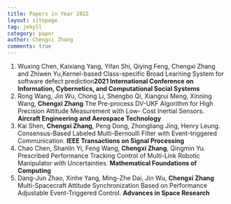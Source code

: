 ```yaml
---
title: Papers in Year 2022
layout: sitepage
tag: jekyll
category: paper
author: Chengxi Zhang
comments: true
---
```

<ol>
	<li>Wuxing Chen, Kaixiang Yang, Yifan Shi, Qiying Feng, Chengxi Zhang and Zhiwen Yu,Kernel-based Class-specific Broad Learning System for software defect prediction<b>2021 International Conference on Information, Cybernetics, and Computational Social Systems</b></li>
	<li>Rong Wang, Jin Wu, Chong Li, Shengbo Qi, Xiangrui Meng, Xinning Wang, <b>Chengxi Zhang</b> The Pre-process DV-UKF Algorithm for High Precision Attitude Measurement with Low- Cost Inertial Sensors.  <b> Aircraft Engineering and Aerospace Technology</b></li>
	<li>Kai Shen, <b>Chengxi Zhang</b>, Peng Dong, Zhongliang Jing, Henry Leung. Consensus-Based Labeled Multi-Bernoulli Filter with Event-triggered Communication. <b> IEEE Transactions on Signal Processing</b></li>
	<li>Chao Chen, Shanlin Yi, Feng Wang, <b>Chengxi Zhang</b>, Qingmin Yu. Prescribed Performance Tracking Control of Multi-Link Robotic Manipulator with Uncertainties. <b> Mathematical Foundations of Computing</b></li> 
	<li>Dang-Jun Zhao, Xinhe Yang, Ming-Zhe Dai, Jin Wu, <b>Chengxi Zhang</b> Multi-Spacecraft Attitude Synchronization Based on Performance
Adjustable Event-Triggered Control. <b>Advances in Space Research</b> </li>
</ol>





<!--

	<li>Ming-Zhe Dai, <b>Chengxi Zhang*</b>, Henry Leung, Peng Dong, Bo Li. Distributed Integral-type Edge-event- and Self-triggered Synchronization for Nonlinear Multi-agent Systems. <b>IEEE Transactions on Systems, Man and Cybernetics: Systems</b>. (Under Revision)</li>
	<li><b>Chengxi Zhang</b>, Ming-Zhe Dai, Jin Wu, Bing Xiao, Bo Li, Mingjiang Wang. Neural-networks and event-based fault-tolerant control for spacecraft attitude stabilization, <b>Aerospace Science and Technology</b>. (Under Revision)</li>
	
	<li>Ming-Zhe Dai , Choon Ki Ahn, Jin Wu, <b>Chengxi Zhang</b>, Mingzhen Gui, Performance Adjustable Event-Triggered Synchronization Policies to Nonlinear Multi-Agent Systems, <b>IEEE Systems Journal. </b>(Under Review)</li>
	<li>Ming-Zhe Dai, <b>Chengxi Zhang</b>, Peng Dong, Henry Leung. Lp function based event-triggered policy tospacecraft attitude tracking<b>IEEE Transactions on Automatic Control</b>(Under Revision)</li>

</font>这个用来调整行间距
(师傅的雪人)

<img src="{{site.url}}/images/posts/2016-01-22-snowman.jpg " alt="" width="400" height="400" title="" align="" />

![mysnowman]({{site.url}}/images/posts/2016-01-22-snowman.JPG)

<img src="{{site.url}}/images/posts/SJTUDawn.jpg " alt="" width="480" height="360" title="" align="" />

-->

